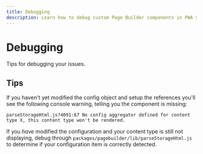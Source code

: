 ```yaml
---
title: Debugging
description: Learn how to debug custom Page Builder components in PWA Studio storefront projects.
---
```


# Debugging

Tips for debugging your issues.

## Tips

If you haven't yet modified the config object and setup the references you'll see the following console warning, telling you the component is missing:

```text
parseStorageHtml.js?4091:67 No config aggregator defined for content type X, this content type won't be rendered.
```

If you _have_ modified the configuration and your content type is still not displaying, debug through `packages/pagebuilder/lib/parseStorageHtml.js` to determine if your configuration item is correctly detected.
